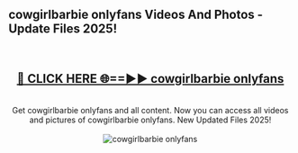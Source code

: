 <h2>cowgirlbarbie onlyfans Videos And Photos - Update Files 2025!</h2>
<br>
<div align="center">
<h2><a href="https://linkcuts.com/hfmhzwbr" rel="nofollow">🔴 CLICK HERE 🌐==►► cowgirlbarbie onlyfans</a></h2>
<br>
Get cowgirlbarbie onlyfans and all content. Now you can access all videos and pictures of cowgirlbarbie onlyfans. New Updated Files 2025!
<br>
<br>
<a href="https://linkcuts.com/hfmhzwbr" rel="nofollow" data-target="animated-image.originalLink"><img src="https://i.ibb.co.com/WyWwxjT/player-gif2.gif" alt="cowgirlbarbie onlyfans" style="max-width: 100%; display: inline-block;" data-target="animated-image.originalImage"></a>
</div>
<br>